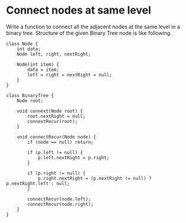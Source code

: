 # Connect nodes at same level

Write a function to connect all the adjacent nodes at the same level in a binary tree. Structure of the given Binary Tree node is like following.

```
class Node {
    int data;
    Node left, right, nextRight;

    Node(int item) {
        data = item;
        left = right = nextRight = null;
    }
}

class BinaryTree {
    Node root;

    void connext(Node root) {
        root.nextRight = null;
        connextRecur(root);
    }

    void connectRecur(Node node) {
        if (node == null) return;

        if (p.left != null) {
            p.left.nextRight = p.right;
        }

        if (p.right != null) {
            p.right.nextRight = (p.nextRight != null) ? p.nextRight.left : null;
        }

        connectRecur(node.left);
        connectRecur(node.right);
    }
}
```